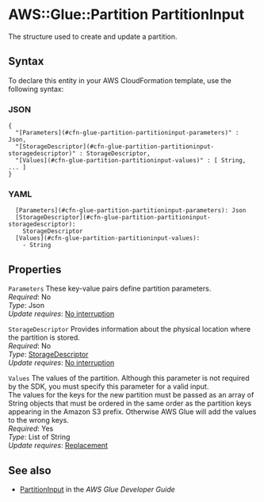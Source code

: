 # AWS::Glue::Partition PartitionInput<a name="aws-properties-glue-partition-partitioninput"></a>

The structure used to create and update a partition\.

## Syntax<a name="aws-properties-glue-partition-partitioninput-syntax"></a>

To declare this entity in your AWS CloudFormation template, use the following syntax:

### JSON<a name="aws-properties-glue-partition-partitioninput-syntax.json"></a>

```
{
  "[Parameters](#cfn-glue-partition-partitioninput-parameters)" : Json,
  "[StorageDescriptor](#cfn-glue-partition-partitioninput-storagedescriptor)" : StorageDescriptor,
  "[Values](#cfn-glue-partition-partitioninput-values)" : [ String, ... ]
}
```

### YAML<a name="aws-properties-glue-partition-partitioninput-syntax.yaml"></a>

```
  [Parameters](#cfn-glue-partition-partitioninput-parameters): Json
  [StorageDescriptor](#cfn-glue-partition-partitioninput-storagedescriptor):
    StorageDescriptor
  [Values](#cfn-glue-partition-partitioninput-values):
    - String
```

## Properties<a name="aws-properties-glue-partition-partitioninput-properties"></a>

`Parameters` <a name="cfn-glue-partition-partitioninput-parameters"></a>
These key\-value pairs define partition parameters\.  
_Required_: No  
_Type_: Json  
_Update requires_: [No interruption](https://docs.aws.amazon.com/AWSCloudFormation/latest/UserGuide/using-cfn-updating-stacks-update-behaviors.html#update-no-interrupt)

`StorageDescriptor` <a name="cfn-glue-partition-partitioninput-storagedescriptor"></a>
Provides information about the physical location where the partition is stored\.  
_Required_: No  
_Type_: [StorageDescriptor](aws-properties-glue-partition-storagedescriptor.md)  
_Update requires_: [No interruption](https://docs.aws.amazon.com/AWSCloudFormation/latest/UserGuide/using-cfn-updating-stacks-update-behaviors.html#update-no-interrupt)

`Values` <a name="cfn-glue-partition-partitioninput-values"></a>
The values of the partition\. Although this parameter is not required by the SDK, you must specify this parameter for a valid input\.  
The values for the keys for the new partition must be passed as an array of String objects that must be ordered in the same order as the partition keys appearing in the Amazon S3 prefix\. Otherwise AWS Glue will add the values to the wrong keys\.  
_Required_: Yes  
_Type_: List of String  
_Update requires_: [Replacement](https://docs.aws.amazon.com/AWSCloudFormation/latest/UserGuide/using-cfn-updating-stacks-update-behaviors.html#update-replacement)

## See also<a name="aws-properties-glue-partition-partitioninput--seealso"></a>

- [PartitionInput](https://docs.aws.amazon.com/glue/latest/dg/aws-glue-api-catalog-partitions.html#aws-glue-api-catalog-partitions-PartitionInput) in the _AWS Glue Developer Guide_
